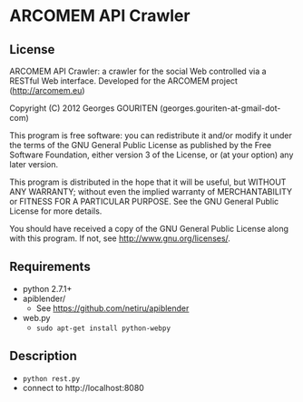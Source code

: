 ARCOMEM API Crawler
==================

License
-------

ARCOMEM API Crawler: a crawler for the social Web controlled via a RESTful
Web interface. Developed for the ARCOMEM project (http://arcomem.eu)

Copyright (C) 2012  Georges GOURITEN (georges.gouriten-at-gmail-dot-com)

This program is free software: you can redistribute it and/or modify
it under the terms of the GNU General Public License as published by
the Free Software Foundation, either version 3 of the License, or
(at your option) any later version.

This program is distributed in the hope that it will be useful,
but WITHOUT ANY WARRANTY; without even the implied warranty of
MERCHANTABILITY or FITNESS FOR A PARTICULAR PURPOSE.  See the
GNU General Public License for more details.

You should have received a copy of the GNU General Public License
along with this program.  If not, see <http://www.gnu.org/licenses/>.


Requirements
------------

* python 2.7.1+
* apiblender/
    * See https://github.com/netiru/apiblender
* web.py
    * ```sudo apt-get install python-webpy```

Description
-----------

* ```python rest.py```
* connect to http://localhost:8080
